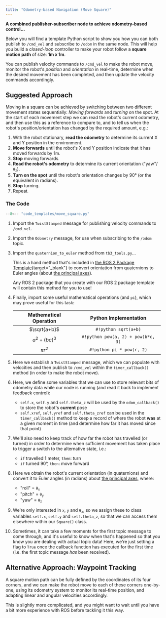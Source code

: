```yaml
---  
title: "Odometry-based Navigation (Move Square)"  
---
```


**A combined publisher-subscriber node to achieve odometry-based control...**

Below you will find a template Python script to show you how you can both publish to `/cmd_vel` and subscribe to `/odom` in the same node.  This will help you build a *closed-loop* controller to make your robot follow a **square motion path** of size: **1m x 1m**. 

You can publish velocity commands to `/cmd_vel` to make the robot move, monitor the robot's *position* and *orientation* in real-time, determine when the desired movement has been completed, and then update the velocity commands accordingly.  

## Suggested Approach

Moving in a square can be achieved by switching between two different movement states sequentially: *Moving forwards* and *turning* on the spot. At the start of each movement step we can read the robot's current odometry, and then use this as a reference to compare to, and to tell us when the robot's position/orientation has changed by the required amount, e.g.:

1. With the robot stationary, **read the odometry** to determine its current X and Y position in the environment.
1. **Move forwards** until the robot's X and Y position indicate that it has moved forwards by 1m.
1. **Stop** moving forwards.
1. **Read the robot's odometry** to determine its current orientation ("yaw"/<code>&theta;<sub>z</sub></code>).
1. **Turn on the spot** until the robot's orientation changes by 90&deg; (or the equivalent in radians).
1. **Stop** turning.
1. Repeat.  

### The Code

```python title="move_square.py"
--8<-- "code_templates/move_square.py"
```

1. Import the `TwistStamped` message for publishing velocity commands to `/cmd_vel`.
2. Import the `Odometry` message, for use when subscribing to the `/odom` topic.
3. Import the `quaternion_to_euler` method from `tb3_tools.py`... 
    
    This is a hand method that's included in [the ROS 2 Package Template](https://github.com/tom-howard/ros2_pkg_template/blob/main/ros2_pkg_template_modules/tb3_tools.py){target="_blank"} to convert orientation from quaternions to Euler angles (about [the principal axes](../part2.md#principal-axes)).

    Any ROS 2 package that you create with our ROS 2 package template will contain this method for you to use!

4. Finally, import some useful mathematical operations (and `pi`), which may prove useful for this task:

    <center>

    | Mathematical Operation | Python Implementation |
    | :---: | :---: |
    | $\sqrt{a+b}$ | `#!python sqrt(a+b)` |
    | $a^{2}+(bc)^{3}$ | `#!python pow(a, 2) + pow(b*c, 3)` |
    | $\pi r^2$ | `#!python pi * pow(r, 2)` |

    </center>

5. Here we establish a `TwistStamped` message, which we can populate with velocities and then publish to `/cmd_vel` within the `timer_callback()` method (in order to make the robot move).

6. Here, we define some variables that we can use to store relevant bits of odometry data while our node is running (and read it back to implement feedback control):
    * `self.x`, `self.y` and `self.theta_z` will be used by the `odom_callback()` to store the robot's **current** pose
    * `self.xref`, `self.yref` and `self.theta_zref` can be used in the `timer_callback()` method to keep a record of where the robot **was** at a given moment in time (and determine how far it has moved since that point)

7. We'll also need to keep track of how far the robot has travelled (or turned) in order to determine when sufficient movement has taken place to trigger a switch to the alternative state, i.e.:
    
    * `if` travelled 1 meter, `then`: turn
    * `if` turned 90&deg;, `then`: move forward

8. Here we obtain the robot's current orientation (in quaternions) and convert it to Euler angles (in radians) about [the principal axes](../part2.md#principal-axes), where:
    * "roll" = <code>&theta;<sub>x</sub></code>
    * "pitch" = <code>&theta;<sub>y</sub></code>
    * "yaw" = <code>&theta;<sub>z</sub></code>

9. We're only interested in `x`, `y` and <code>&theta;<sub>z</sub></code>, so we assign these to class variables `self.x`, `self.y` and `self.theta_z`, so that we can access them elsewhere within our `Square()` class.

10. Sometimes, it can take a few moments for the first topic message to come through, and it's useful to know when that's happened so that you know you are dealing with actual topic data! Here, we're just setting a flag to `True` once the callback function has executed for the first time (i.e. the first topic message *has* been received).
 
## Alternative Approach: Waypoint Tracking

A square motion path can be fully defined by the coordinates of its four corners, and we can make the robot move to each of these corners one-by-one, using its odometry system to monitor its real-time position, and adapting linear and angular velocities accordingly.

This is slightly more complicated, and you might want to wait until you have a bit more experience with ROS before tackling it this way.
